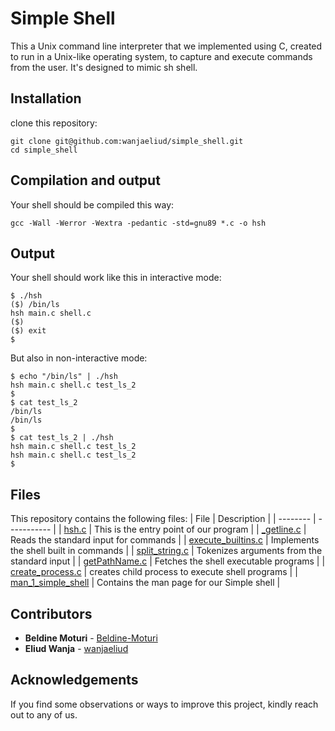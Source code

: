 # Simple Shell

This a Unix command line interpreter that we implemented using C, created to run in a Unix-like operating system, to capture and execute commands from the user. It's designed to mimic sh shell.

## Installation
clone this repository:
```
git clone git@github.com:wanjaeliud/simple_shell.git
cd simple_shell
```

## Compilation and output
Your shell should be compiled this way:
```
gcc -Wall -Werror -Wextra -pedantic -std=gnu89 *.c -o hsh
```

## Output
Your shell should work like this in interactive mode:
```
$ ./hsh
($) /bin/ls
hsh main.c shell.c
($)
($) exit
$
```
But also in non-interactive mode:
```
$ echo "/bin/ls" | ./hsh
hsh main.c shell.c test_ls_2
$
$ cat test_ls_2
/bin/ls
/bin/ls
$
$ cat test_ls_2 | ./hsh
hsh main.c shell.c test_ls_2
hsh main.c shell.c test_ls_2
$
```

## Files
This repository contains the following files:
| File | Description |
| -------- | ----------- |
| [hsh.c](./hsh.c) | This is the entry point of our program |
| [_getline.c](./_getline.c) | Reads the standard input for commands |
| [execute_builtins.c](./execute_builtins.c) | Implements the shell built in commands |
| [split_string.c](./split_string.c) | Tokenizes arguments from the standard input |
| [getPathName.c](./getPathName.c) | Fetches the shell executable programs |
| [create_process.c](./create_process.c) | creates child process to execute shell programs |
| [man_1_simple_shell](./man_1_simple_shell) | Contains the man page for our Simple shell |

## Contributors
* **Beldine Moturi** - [Beldine-Moturi](https://github.com/Beldine-Moturi)
* **Eliud Wanja** - [wanjaeliud](https://github.com/wanjaeliud)

## Acknowledgements
If you find some observations or ways to improve this project, kindly reach out to any of us.
